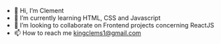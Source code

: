- 👋 Hi, I’m Clement
- 🌱 I’m currently learning HTML, CSS and Javascript
- 💞️ I’m looking to collaborate on Frontend projects concerning ReactJS
- 📫 How to reach me kingclems1@gmail.com

<!---
KingClems/KingClems is a ✨ special ✨ repository because its `README.md` (this file) appears on your GitHub profile.
You can click the Preview link to take a look at your changes.
--->
